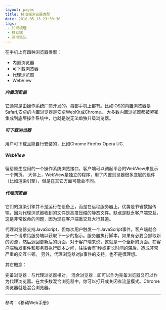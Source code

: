 ```yaml
---
layout: pages
title: 移动端浏览器类型
date: 2018-05-13 23:30:30
tags:
 - 知识梳理
 - 移动端
 - 读书笔记
---
```


在手机上有四种浏览器类型：
+ 内置浏览器
+ 可下载浏览器
+ 代理浏览器
+ WebView

##### 内置浏览器

它通常是由操作系统厂商开发的。每部手机上都有。比如IOS的内置浏览器是Safari,安卓的内置浏览器是安卓WebKit或Chrome。
大多数内置浏览器都被紧密集成到底层操作系统中，也就是说无法单独升级浏览器。


##### 可下载浏览器

用户可下载且能自行安装的，比如Chrome Firefox Opera UC.

##### WebView

留给原生应用的一个操作系统浏览接口，客户端可以调起平台的WebView来显示一个网页。
大体上，WebView是独立的程序，用了内置浏览器很多底层的组件（比如渲染引擎），但是在其它方面可能会不同。

##### 代理浏览器

它们的渲染引擎并不是运行在设备上，而是在远程服务器上。优势是节省数据传输，因为代理浏览器收到的文件是高度压缩的静态文件。缺点是缺乏客户端交互，这是非常致命的问题，因为现在客户端重交互大行其道。

代理浏览器支持JavaScript，但每次用户触发一个JavaScript事件，客户端就会发一个请求给服务端以获取下一步的指示。服务器执行脚本，如果有必要会抓取新的资源，然后返回更新后的页面，对于客户端来说，这就是一个全新的页面。在客户端触发事件和服务器执行脚本之间，往往会有1秒或更长时间的滞后，造成非常严重的交互卡顿。
另外，代理浏览器对js事件的支持，也不是很理想。


其它概念：

完备浏览器：与代理浏览器相对。
混合浏览器：即可以作为完备浏览器又可以作为代理浏览器。在大多数混合浏览器中，你可以打开或关闭省流量模式。Chrome浏览器就是混合浏览器。


---

参考：《移动Web手册》